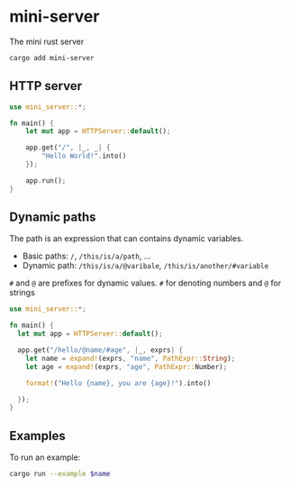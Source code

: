 # mini-server

The mini rust server

```bash
cargo add mini-server
```

## HTTP server

```rust
use mini_server::*;

fn main() {
    let mut app = HTTPServer::default();

    app.get("/", |_, _| {
        "Hello World!".into()
    });

    app.run();
}
```

## Dynamic paths

The path is an expression that can contains dynamic variables.

- Basic paths: `/`, `/this/is/a/path`, ...
- Dynamic path: `/this/is/a/@varibale`, `/this/is/another/#variable`

`#` and `@` are prefixes for dynamic values. `#` for denoting numbers
and `@` for strings

```rust
use mini_server::*;

fn main() {
  let mut app = HTTPServer::default();

  app.get("/hello/@name/#age", |_, exprs| {
    let name = expand!(exprs, "name", PathExpr::String);
    let age = expand!(exprs, "age", PathExpr::Number);

    format!("Hello {name}, you are {age}!").into()

  });
}
```

## Examples

To run an example:

```bash
cargo run --example $name
```
